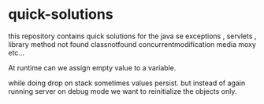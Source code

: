# quick-solutions
this repository contains quick solutions for the java se exceptions , servlets , library method not found classnotfound concurrentmodification media moxy etc...


At runtime can we assign empty value to a variable.

while doing drop on stack sometimes values persist.
but instead of again running server on debug mode we want to reinitialize the objects only.
